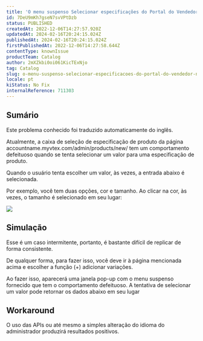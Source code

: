 ```yaml
---
title: 'O menu suspenso Selecionar especificações do Portal do Vendedor não está funcionando corretamente'
id: 7DeU9mKh7gseN7svVPtDzb
status: PUBLISHED
createdAt: 2022-12-06T14:27:57.920Z
updatedAt: 2024-02-16T20:24:15.024Z
publishedAt: 2024-02-16T20:24:15.024Z
firstPublishedAt: 2022-12-06T14:27:58.644Z
contentType: knownIssue
productTeam: Catalog
author: 2mXZkbi0oi061KicTExNjo
tag: Catalog
slug: o-menu-suspenso-selecionar-especificacoes-do-portal-do-vendedor-nao-esta-funcionando-corretamente
locale: pt
kiStatus: No Fix
internalReference: 711303
---
```


## Sumário

<div class="alert alert-info">
  <p>Este problema conhecido foi traduzido automaticamente do inglês.</p>
</div>


Atualmente, a caixa de seleção de especificação de produto da página accountname.myvtex.com/admin/products/new/ tem um comportamento defeituoso quando se tenta selecionar um valor para uma especificação de produto.

Quando o usuário tenta escolher um valor, às vezes, a entrada abaixo é selecionada.

Por exemplo, você tem duas opções, cor e tamanho. Ao clicar na cor, às vezes, o tamanho é selecionado em seu lugar:

 ![](https://vtexhelp.zendesk.com/attachments/token/PpTFjmsH4i975D0uQSLD7WmkO/?name=image.png)

## Simulação


Esse é um caso intermitente, portanto, é bastante difícil de replicar de forma consistente.

De qualquer forma, para fazer isso, você deve ir à página mencionada acima e escolher a função (+) adicionar variações.

Ao fazer isso, aparecerá uma janela pop-up com o menu suspenso fornecido que tem o comportamento defeituoso. A tentativa de selecionar um valor pode retornar os dados abaixo em seu lugar

## Workaround


O uso das APIs ou até mesmo a simples alteração do idioma do administrador produzirá resultados positivos.





